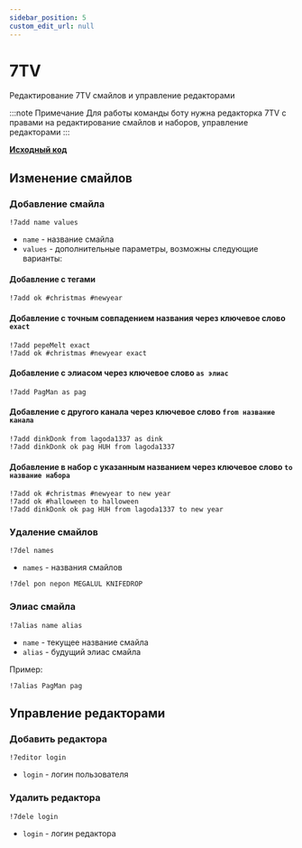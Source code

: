```yaml
---
sidebar_position: 5
custom_edit_url: null
---
```


# 7TV

Редактирование 7TV смайлов и управление редакторами

:::note Примечание
Для работы команды боту нужна редакторка 7TV с правами на редактирование смайлов и наборов, управление редакторами
:::

**[Исходный код](https://github.com/Relanit/ModBoty/blob/master/ModBoty/cogs/7tv.py)**


## Изменение смайлов

### Добавление смайла
`!7add name values`
- `name` - название смайла
- `values` - дополнительные параметры, возможны следующие варианты:

#### Добавление с тегами

    !7add ok #christmas #newyear


#### Добавление с точным совпадением названия через ключевое слово `exact`

    !7add pepeMelt exact
    !7add ok #christmas #newyear exact


#### Добавление с элиасом через ключевое слово `as элиас`

    !7add PagMan as pag
 

#### Добавление с другого канала через ключевое слово `from название канала`

    !7add dinkDonk from lagoda1337 as dink
    !7add dinkDonk ok pag HUH from lagoda1337


#### Добавление в набор с указанным названием через ключевое слово `to название набора`

    !7add ok #christmas #newyear to new year
    !7add ok #halloween to halloween
    !7add dinkDonk ok pag HUH from lagoda1337 to new year


### Удаление смайлов
`!7del names`
- `names` - названия смайлов

```
!7del pon nepon MEGALUL KNIFEDROP
```

### Элиас смайла
`!7alias name alias`
- `name` - текущее название смайла
- `alias` - будущий элиас смайла

Пример:
```
!7alias PagMan pag
```

## Управление редакторами

### Добавить редактора
`!7editor login`
- `login` - логин пользователя

### Удалить редактора
`!7dele login`
- `login` - логин редактора
